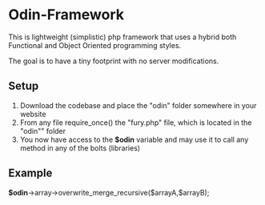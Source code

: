 Odin-Framework
==============

This is lightweight (simplistic) php framework that uses a hybrid both Functional and Object Oriented programming styles.

The goal is to have a tiny footprint with no server modifications.

<h2>Setup</h2>
<ol>
	<li>Download the codebase and place the "odin" folder somewhere in your website</li>
	<li>From any file require_once() the "fury.php" file, which is located in the "odin"" folder</li>
	<li>You now have access to the <strong>$odin</strong> variable and may use it to call any method in any of the bolts (libraries)</li>
</ol>

<h2>Example</h2>
<strong>$odin</strong>->array->overwrite_merge_recursive($arrayA,$arrayB);